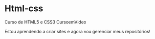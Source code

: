 # Html-css
 Curso de HTML5 e CSS3 CursoemVideo

 Estou aprendendo a criar sites e agora vou gerenciar meus repositórios!
